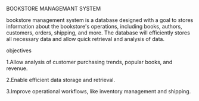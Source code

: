 BOOKSTORE MANAGEMANT SYSTEM

bookstore management system is a database designed with a  goal to stores information about the bookstore's operations, including books, authors, customers, orders, shipping, and more. The database will efficiently stores all necessary data and allow quick retrieval and analysis of data.

objectives 

1.Allow analysis of customer purchasing trends, popular books, and revenue.

2.Enable efficient data storage and retrieval.

3.Improve operational workflows, like inventory management and shipping.



